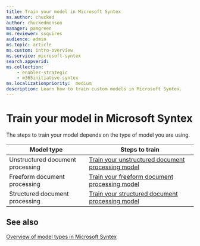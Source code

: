 ```yaml
---
title: Train your model in Microsoft Syntex
ms.author: chucked
author: chuckedmonson
manager: pamgreen
ms.reviewer: ssquires
audience: admin
ms.topic: article
ms.custom: intro-overview
ms.service: microsoft-syntex
search.appverid: 
ms.collection: 
    - enabler-strategic
    - m365initiative-syntex
ms.localizationpriority:  medium
description: Learn how to train custom models in Microsoft Syntex.
---
```


# Train your model in Microsoft Syntex

The steps to train your model depends on the type of model you are using. 

|Model type  |Steps to train  |
|---------|---------|
|Unstructured document processing |[Train your unstructured document processing model](create-a-classifier.md)   |
|Freeform document processing     |[Train your freeform document processing model](train-freeform-document-processing-model.md)       |
|Structured document processing   |[Train your structured document processing model](create-a-form-processing-model.md)     |

## See also

[Overview of model types in Microsoft Syntex](model-types-overview.md)
